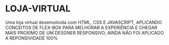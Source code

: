 # LOJA-VIRTUAL
Uma loja virtual desenvolvida com HTML, CSS E JAVASCRIPT, APLICANDO CONCEITOS DE FLEX-BOX PARA MELHORAR A EXPERIÊNCIA E CHEGAR MAIS PROXIMO DE UM DESGNER RESPONSIVO, AINDA NÂO FOI APLICADO A REPONSIVIDADE 100%
